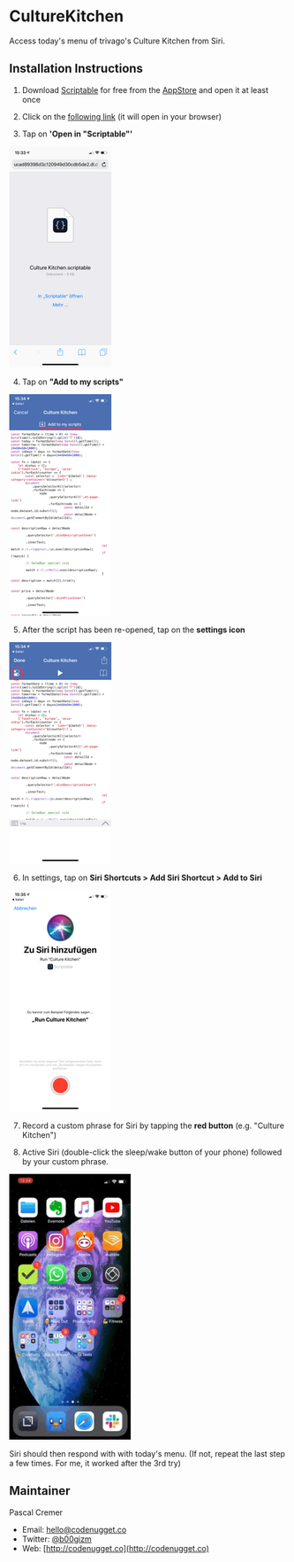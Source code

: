 # CultureKitchen

Access today's menu of trivago's Culture Kitchen from Siri.

## Installation Instructions

1. Download [Scriptable](https://itunes.apple.com/de/app/scriptable/id1405459188?mt=8) for free from the [AppStore](https://itunes.apple.com/de/app/scriptable/id1405459188?mt=8) and open it at least once

2. Click on the [following link](https://uc49995fbfcbb06486ab7a5655f0.dl.dropboxusercontent.com/cd/0/get/AgNwvM5e5E3_08O_67INRQiprw-NSIAxOS4aw53ZVy1AIxI21e9k4dpc6F0Ot0GdtQmyzXPOrag1zIkprufolOGhSHDVpDlJs9E21-JWaNERlQ/file?dl=1) (it will open in your browser)

3. Tap on **'Open in "Scriptable"'**

![siri-culture-kitchen-step01](https://raw.githubusercontent.com/b00giZm/scriptable-scripts/master/culture-kitchen/siri-culture-kitchen-step01.png)

4. Tap on **"Add to my scripts"**

![siri-culture-kitchen-step02](https://raw.githubusercontent.com/b00giZm/scriptable-scripts/master/culture-kitchen/siri-culture-kitchen-step02.png)

5. After the script has been re-opened, tap on the **settings icon**

![siri-culture-kitchen-step03](https://raw.githubusercontent.com/b00giZm/scriptable-scripts/master/culture-kitchen/siri-culture-kitchen-step03.png)

6. In settings, tap on **Siri Shortcuts > Add Siri Shortcut > Add to Siri**

![siri-culture-kitchen-step04](https://raw.githubusercontent.com/b00giZm/scriptable-scripts/master/culture-kitchen/siri-culture-kitchen-step04.png)

7. Record a custom phrase for Siri by tapping the **red button** (e.g. "Culture Kitchen")

8. Active Siri (double-click the sleep/wake button of your phone) followed by 	your custom phrase.

![siri-culture-kitchen.gif](https://raw.githubusercontent.com/b00giZm/scriptable-scripts/master/culture-kitchen/siri-culture-kitchen.gif)

Siri should then respond with with today's menu. (If not, repeat the last step a few times. For me, it worked after the 3rd try)

## Maintainer

Pascal Cremer

* Email: <hello@codenugget.co>
* Twitter: [@b00gizm](https://twitter.com/b00gizm)
* Web: [http://codenugget.co](http://codenugget.co)